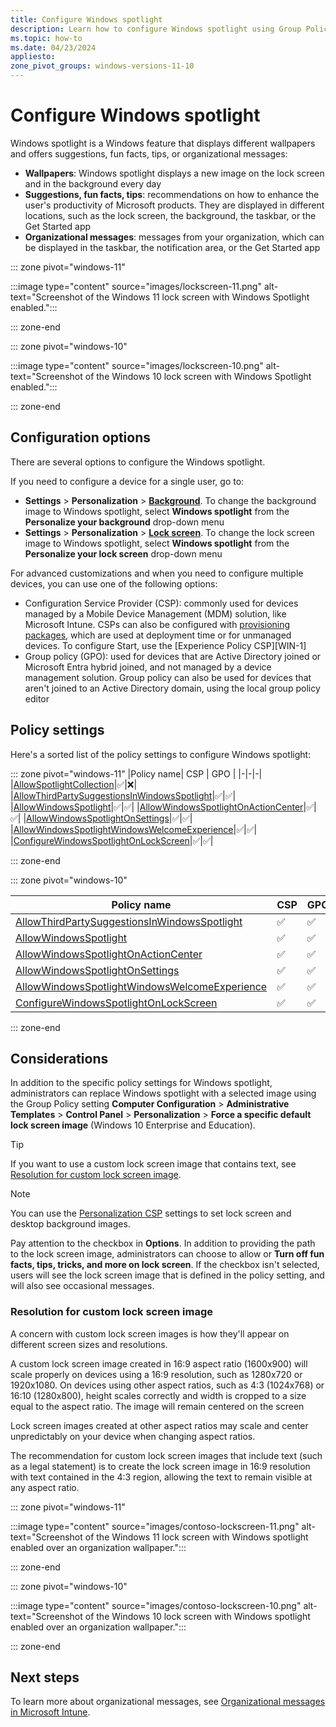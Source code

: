 ```yaml
---
title: Configure Windows spotlight
description: Learn how to configure Windows spotlight using Group Policy and mobile device management (MDM) settings.
ms.topic: how-to
ms.date: 04/23/2024
appliesto:
zone_pivot_groups: windows-versions-11-10
---
```


# Configure Windows spotlight

Windows spotlight is a Windows feature that displays different wallpapers and offers suggestions, fun facts, tips, or organizational messages:

- **Wallpapers**: Windows spotlight displays a new image on the lock screen and in the background every day
- **Suggestions, fun facts, tips**: recommendations on how to enhance the user's productivity of Microsoft products. They are displayed in different locations, such as the lock screen, the background, the taskbar, or the Get Started app
- **Organizational messages**: messages from your organization, which can be displayed in the taskbar, the notification area, or the Get Started app

::: zone pivot="windows-11"

:::image type="content" source="images/lockscreen-11.png" alt-text="Screenshot of the Windows 11 lock screen with Windows Spotlight enabled.":::

::: zone-end

::: zone pivot="windows-10"

:::image type="content" source="images/lockscreen-10.png" alt-text="Screenshot of the Windows 10 lock screen with Windows Spotlight enabled.":::

::: zone-end

## Configuration options

There are several options to configure the Windows spotlight.

If you need to configure a device for a single user, go to:

- **Settings** > **Personalization** > **[Background](ms-settings:personalization-background)**. To change the background image to Windows spotlight, select **Windows spotlight** from the **Personalize your background** drop-down menu
- **Settings** > **Personalization** > **[Lock screen](ms-settings:personalization-lockscreen)**. To change the lock screen image to Windows spotlight, select **Windows spotlight** from the **Personalize your lock screen** drop-down menu

For advanced customizations and when you need to configure multiple devices, you can use one of the following options:

- Configuration Service Provider (CSP): commonly used for devices managed by a Mobile Device Management (MDM) solution, like Microsoft Intune. CSPs can also be configured with [provisioning packages](../provisioning-packages/how-it-pros-can-use-configuration-service-providers.md#csps-in-windows-configuration-designer), which are used at deployment time or for unmanaged devices. To configure Start, use the [Experience Policy CSP][WIN-1]
- Group policy (GPO): used for devices that are Active Directory joined or Microsoft Entra hybrid joined, and not managed by a device management solution. Group policy can also be used for devices that aren't joined to an Active Directory domain, using the local group policy editor

## Policy settings

Here's a sorted list of the policy settings to configure Windows spotlight:

::: zone pivot="windows-11"
|Policy name| CSP | GPO |
|-|-|-|
|[AllowSpotlightCollection](/windows/client-management/mdm/policy-csp-experience#allowspotlightcollection)|✅|❌|
|[AllowThirdPartySuggestionsInWindowsSpotlight](/windows/client-management/mdm/policy-csp-experience#allowthirdpartysuggestionsinwindowsspotlight)|✅|✅|
|[AllowWindowsSpotlight](/windows/client-management/mdm/policy-csp-experience#allowwindowsspotlight)|✅|✅|
|[AllowWindowsSpotlightOnActionCenter](/windows/client-management/mdm/policy-csp-experience#allowwindowsspotlightonactioncenter)|✅|✅|
|[AllowWindowsSpotlightOnSettings](/windows/client-management/mdm/policy-csp-experience#allowwindowsspotlightonsettings)|✅|✅|
|[AllowWindowsSpotlightWindowsWelcomeExperience](/windows/client-management/mdm/policy-csp-experience#allowwindowsspotlightwindowswelcomeexperience)|✅|✅|
|[ConfigureWindowsSpotlightOnLockScreen](/windows/client-management/mdm/policy-csp-experience#configurewindowsspotlightonlockscreen)|✅|✅|

::: zone-end

::: zone pivot="windows-10"

|Policy name| CSP | GPO |
|-|-|-|
|[AllowThirdPartySuggestionsInWindowsSpotlight](/windows/client-management/mdm/policy-csp-experience#allowthirdpartysuggestionsinwindowsspotlight)|✅|✅|
|[AllowWindowsSpotlight](/windows/client-management/mdm/policy-csp-experience#allowwindowsspotlight)|✅|✅|
|[AllowWindowsSpotlightOnActionCenter](/windows/client-management/mdm/policy-csp-experience#allowwindowsspotlightonactioncenter)|✅|✅|
|[AllowWindowsSpotlightOnSettings](/windows/client-management/mdm/policy-csp-experience#allowwindowsspotlightonsettings)|✅|✅|
|[AllowWindowsSpotlightWindowsWelcomeExperience](/windows/client-management/mdm/policy-csp-experience#allowwindowsspotlightwindowswelcomeexperience)|✅|✅|
|[ConfigureWindowsSpotlightOnLockScreen](/windows/client-management/mdm/policy-csp-experience#configurewindowsspotlightonlockscreen)|✅|✅|

::: zone-end

## Considerations

In addition to the specific policy settings for Windows spotlight, administrators can replace Windows spotlight with a selected image using the Group Policy setting **Computer Configuration** > **Administrative Templates** > **Control Panel** > **Personalization** > **Force a specific default lock screen image** (Windows 10 Enterprise and Education).

>[!TIP]
>If you want to use a custom lock screen image that contains text, see [Resolution for custom lock screen image](#resolution-for-custom-lock-screen-image).

>[!NOTE]
>You can use the [Personalization CSP](/windows/client-management/mdm/personalization-csp) settings to set lock screen and desktop background images.

Pay attention to the checkbox in **Options**. In addition to providing the path to the lock screen image, administrators can choose to allow or **Turn off fun facts, tips, tricks, and more on lock screen**. If the checkbox isn't selected, users will see the lock screen image that is defined in the policy setting, and will also see occasional messages.

### Resolution for custom lock screen image

A concern with custom lock screen images is how they'll appear on different screen sizes and resolutions.

A custom lock screen image created in 16:9 aspect ratio (1600x900) will scale properly on devices using a 16:9 resolution, such as 1280x720 or 1920x1080. On devices using other aspect ratios, such as 4:3 (1024x768) or 16:10 (1280x800), height scales correctly and width is cropped to a size equal to the aspect ratio. The image will remain centered on the screen

Lock screen images created at other aspect ratios may scale and center unpredictably on your device when changing aspect ratios.

The recommendation for custom lock screen images that include text (such as a legal statement) is to create the lock screen image in 16:9 resolution with text contained in the 4:3 region, allowing the text to remain visible at any aspect ratio.

::: zone pivot="windows-11"

:::image type="content" source="images/contoso-lockscreen-11.png" alt-text="Screenshot of the Windows 11 lock screen with Windows spotlight enabled over an organization wallpaper.":::

::: zone-end

::: zone pivot="windows-10"

:::image type="content" source="images/contoso-lockscreen-10.png" alt-text="Screenshot of the Windows 10 lock screen with Windows spotlight enabled over an organization wallpaper.":::

::: zone-end

## Next steps

To learn more about organizational messages, see [Organizational messages in Microsoft Intune][INT-2].

<!--links-->

[CSP-1]: /windows/client-management/mdm/policy-csp-experience
[INT-1]: /mem/intune/configuration/settings-catalog
[INT-2]: /mem/intune/remote-actions/organizational-messages-overview